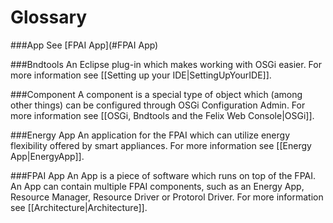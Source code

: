 # Glossary

###App
See [FPAI App](#FPAI App)

###Bndtools
An Eclipse plug-in which makes working with OSGi easier. For more information see [[Setting up your IDE|SettingUpYourIDE]].

###Component
A component is a special type of object which (among other things) can be configured through OSGi Configuration Admin. For more information see [[OSGi, Bndtools and the Felix Web Console|OSGi]].

###Energy App
An application for the FPAI which can utilize energy flexibility offered by smart appliances. For more information see [[Energy App|EnergyApp]].

###FPAI App
An App is a piece of software which runs on top of the FPAI. An App can contain multiple FPAI components, such as an Energy App, Resource Manager, Resource Driver or Protorol Driver. For more information see [[Architecture|Architecture]].